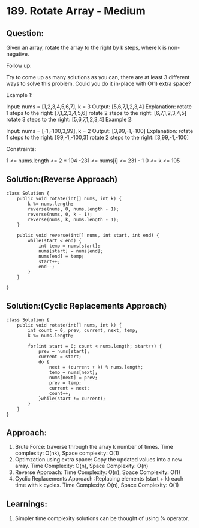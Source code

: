 # 189. Rotate Array - Medium
## Question:

Given an array, rotate the array to the right by k steps, where k is non-negative.

Follow up:

Try to come up as many solutions as you can, there are at least 3 different ways to solve this problem.
Could you do it in-place with O(1) extra space?
 

Example 1:

Input: nums = [1,2,3,4,5,6,7], k = 3
Output: [5,6,7,1,2,3,4]
Explanation:
rotate 1 steps to the right: [7,1,2,3,4,5,6]
rotate 2 steps to the right: [6,7,1,2,3,4,5]
rotate 3 steps to the right: [5,6,7,1,2,3,4]
Example 2:

Input: nums = [-1,-100,3,99], k = 2
Output: [3,99,-1,-100]
Explanation: 
rotate 1 steps to the right: [99,-1,-100,3]
rotate 2 steps to the right: [3,99,-1,-100]
 

Constraints:

1 <= nums.length <= 2 * 104
-231 <= nums[i] <= 231 - 1
0 <= k <= 105

## Solution:(Reverse Approach)
```
class Solution {
    public void rotate(int[] nums, int k) {
        k %= nums.length;
        reverse(nums, 0, nums.length - 1);
        reverse(nums, 0, k - 1);
        reverse(nums, k, nums.length - 1);
    }
    
    public void reverse(int[] nums, int start, int end) {
        while(start < end) {
            int temp = nums[start];
            nums[start] = nums[end];
            nums[end] = temp;
            start++;
            end--;
        }
    }

}
```

## Solution:(Cyclic Replacements Approach)
```
class Solution {
    public void rotate(int[] nums, int k) {
        int count = 0, prev, current, next, temp;
        k %= nums.length;
       
        for(int start = 0; count < nums.length; start++) {
            prev = nums[start];
            current = start;
            do {
                next = (current + k) % nums.length;
                temp = nums[next];
                nums[next] = prev;
                prev = temp;
                current = next;
                count++;
            }while(start != current);
        }
    }
}
```

## Approach:
1. Brute Force: traverse through the array k number of times. Time complexity: O(nk), Space complexity: O(1)
2. Optimzation using extra space: Copy the updated values into a new array. Time Complexity: O(n), Space Complexity: O(n)
3. Reverse Approach: Time Complexity: O(n), Space Complexity: O(1)
4. Cyclic Replacements Approach :Replacing elements (start + k) each time with k cycles. Time Complexity: O(n), Space Complexity: O(1)

## Learnings:
1. Simpler time complexity solutions can be thought of using % operator.
